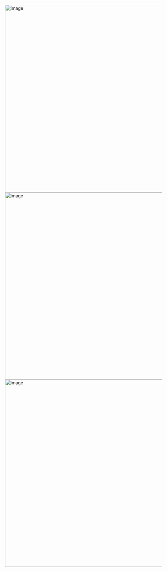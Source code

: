 
<img width="600" alt="image" src="https://github.com/0904-mansi/Capstone-Project/assets/81081105/cdf9a918-0f16-406b-a325-568ad0b706c0">
<img width="600" alt="image" src="https://github.com/0904-mansi/Capstone-Project/assets/81081105/d69ac5b8-1023-4361-bbf4-7874b1c9d0d0">
<img width="600" alt="image" src="https://github.com/0904-mansi/Capstone-Project/assets/81081105/4f1c344f-403e-4a76-b010-87f3d257c042">
